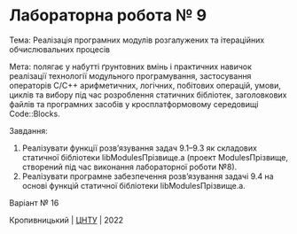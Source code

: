 ﻿# Лабораторна робота № 9

Тема: Реалізація програмних модулів розгалужених та ітераційних обчислювальних процесів

Мета: полягає у набутті ґрунтовних вмінь і практичних навичок реалізації технології модульного програмування,
застосування операторів С/С++ арифметичних, логічних, побітових операцій, умови, циклів та вибору під час розроблення статичних
бібліотек, заголовкових файлів та програмних засобів у кросплатформовому середовищі Code::Blocks. 

Завдання: 
1. Реалізувати функції розв’язування задач 9.1–9.3 як складових статичної бібліотеки libModulesПрізвище.а (проект ModulesПрізвище,
створений під час виконання лабораторної роботи №8).
2. Реалізувати програмне забезпечення розв’язування задачі 9.4 на основі функцій статичної бібліотеки libModulesПрізвище.а. 

Варіант № 16

Кропивницький | <a href="http://www.kntu.kr.ua/">ЦНТУ</a> | 2022
